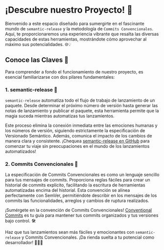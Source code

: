 # ¡Descubre nuestro Proyecto! 🚀

Bienvenido a este espacio diseñado para sumergirte en el fascinante mundo de `semantic-release` y la metodología de `Commits Convencionales`. Aquí, te proporcionaremos una experiencia vibrante que resalta las diversas capacidades de estas herramientas, mostrándote cómo aprovechar al máximo sus potencialidades. 🌐💡

## Conoce las Claves 🔑

Para comprender a fondo el funcionamiento de nuestro proyecto, es esencial familiarizarse con dos pilares fundamentales:

### 1. **semantic-release** 🚀

`semantic-release` automatiza todo el flujo de trabajo de lanzamiento de un paquete. Desde determinar el próximo número de versión hasta generar las notas de lanzamiento y publicar el paquete, esta herramienta permite que la magia suceda mientras automatizas tus lanzamientos.

Este proceso elimina la conexión inmediata entre las emociones humanas y los números de versión, siguiendo estrictamente la especificación de Versionado Semántico. Además, comunica el impacto de los cambios de manera clara y consistente. ¡Chequea [semantic-release en GitHub](https://github.com/semantic-release/semantic-release) para comenzar tu viaje sin preocupaciones en el mundo de los lanzamientos automatizados!

### 2. **Commits Convencionales** 📝

La especificación de Commits Convencionales es como un lenguaje sencillo para tus mensajes de commits. Proporciona reglas fáciles para crear un historial de commits explícito, facilitando la escritura de herramientas automatizadas encima del historial. Esta convención se alinea perfectamente con SemVer, permitiéndote describir en los mensajes de los commits las funcionalidades, arreglos y cambios de ruptura realizados.

¡Sumérgete en la convención de Commits Convencionales! [Conventional Commits](https://www.conventionalcommits.org/es/v1.0.0/) es tu guía para mantener tus commits organizados y tus versiones bajo control. 🛠️

Haz que tus lanzamientos sean más fáciles y emocionantes con `semantic-release` y Commits Convencionales. ¡Da rienda suelta a tu potencial como desarrollador! 👩‍💻🚀
